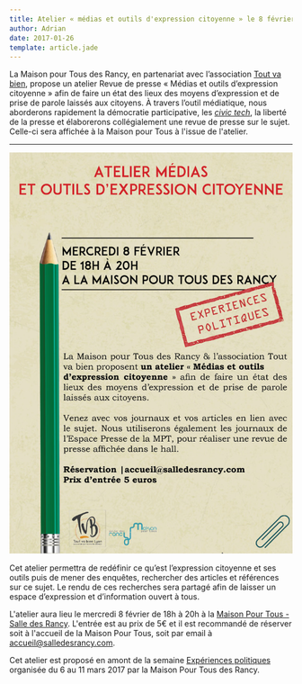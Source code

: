 ```yaml
---
title: Atelier « médias et outils d'expression citoyenne » le 8 février
author: Adrian
date: 2017-01-26
template: article.jade
---
```


La Maison pour Tous des Rancy, en partenariat avec l’association [Tout va bien](http://toutvabienlejournal.org/), propose un atelier Revue de presse «&nbsp;Médias et outils d’expression citoyenne&nbsp;» afin de faire un état des lieux des moyens d’expression et de prise de parole laissés aux citoyens. À travers l’outil médiatique, nous aborderons rapidement la démocratie participative, les [*civic tech*](https://fr.wikipedia.org/wiki/Civic_tech), la liberté de la presse et élaborerons collégialement une revue de presse sur le sujet. Celle-ci sera affichée à la Maison pour Tous à l'issue de l'atelier.

---

![](img/affiche.jpg)

Cet atelier permettra de redéfinir ce qu’est l’expression citoyenne et ses outils puis de mener des enquêtes, rechercher des articles et références sur ce sujet. Le rendu de ces recherches sera partagé afin de laisser un espace d’expression et d’information ouvert à tous.

L'atelier aura lieu le mercredi 8 février de 18h à 20h à la [Maison Pour Tous - Salle des Rancy](/infos/). L'entrée est au prix de 5€ et il est recommandé de réserver soit à l'accueil de la Maison Pour Tous, soit par email à [accueil@salledesrancy.com](mailto:accueil@salledesrancy.com).

Cet atelier est proposé en amont de la semaine [Expériences politiques](/programme/) organisée du 6 au 11 mars 2017 par la Maison Pour Tous des Rancy.
